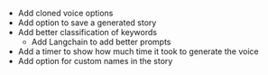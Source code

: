 - Add cloned voice options
- Add option to save a generated story
- Add better classification of keywords
    - Add Langchain to add better prompts
- Add a timer to show how much time it took to generate the voice
- Add option for custom names in the story